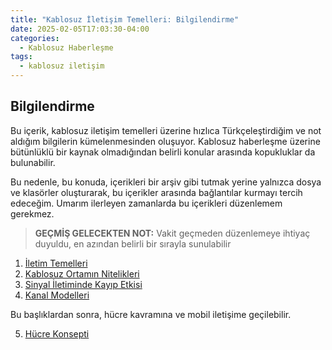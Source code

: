 ```yaml
---
title: "Kablosuz İletişim Temelleri: Bilgilendirme"
date: 2025-02-05T17:03:30-04:00
categories:
  - Kablosuz Haberleşme
tags:
  - kablosuz iletişim
---
```


## Bilgilendirme

Bu içerik, kablosuz iletişim temelleri üzerine hızlıca Türkçeleştirdiğim ve not aldığım bilgilerin kümelenmesinden oluşuyor. Kablosuz haberleşme üzerine bütünlüklü bir kaynak olmadığından belirli konular arasında kopukluklar da bulunabilir. 

Bu nedenle, bu konuda, içerikleri bir arşiv gibi tutmak yerine yalnızca dosya ve klasörler oluşturarak, bu içerikler arasında bağlantılar kurmayı tercih edeceğim. Umarım ilerleyen zamanlarda bu içerikleri düzenlemem gerekmez. 

>**GEÇMİŞ GELECEKTEN NOT:** Vakit geçmeden düzenlemeye ihtiyaç duyuldu, en azından belirli bir sırayla sunulabilir

1. [İletim Temelleri](/posts/wireless-communication-basics)
2. [Kablosuz Ortamın Nitelikleri](/posts/wireless-communication-wireless-environment)
3. [Sinyal İletiminde Kayıp Etkisi](/post/wireless-communication-loss-models)
4. [Kanal Modelleri](/posts/wireless-communication-wireless-channel-models)

Bu başlıklardan sonra, hücre kavramına ve mobil iletişime geçilebilir.

5. [Hücre Konsepti](/posts/wireless-communication-cell-concept)

